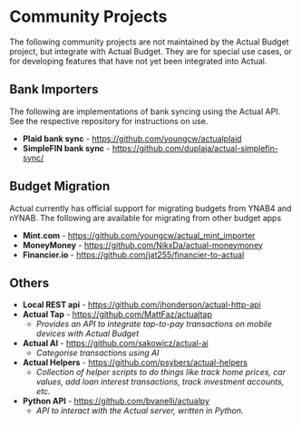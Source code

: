 # Community Projects

The following community projects are not maintained by the Actual Budget project, but integrate with Actual Budget.  They are for special use cases, or for developing features that have not yet been integrated into Actual.

## Bank Importers
The following are implementations of bank syncing using the Actual API.  See the respective repository for instructions on use.
* **Plaid bank sync** - https://github.com/youngcw/actualplaid
* **SimpleFIN bank sync** - https://github.com/duplaja/actual-simplefin-sync/

## Budget Migration
Actual currently has official support for migrating budgets from YNAB4 and nYNAB.  The following are available for migrating from other budget apps
* **Mint.com** - https://github.com/youngcw/actual_mint_importer
* **MoneyMoney** - https://github.com/NikxDa/actual-moneymoney
* **Financier.io** - https://github.com/jat255/financier-to-actual

## Others
* **Local REST api** - https://github.com/jhonderson/actual-http-api
* **Actual Tap** - https://github.com/MattFaz/actualtap
   - *Provides an API to integrate tap-to-pay transactions on mobile devices with Actual Budget*
* **Actual AI** - https://github.com/sakowicz/actual-ai
   - *Categorise transactions using AI*
* **Actual Helpers** - https://github.com/psybers/actual-helpers
   - *Collection of helper scripts to do things like track home prices, car values, add loan interest transactions, track investment accounts, etc.*
* **Python API** - https://github.com/bvanelli/actualpy
   - *API to interact with the Actual server, written in Python.*
